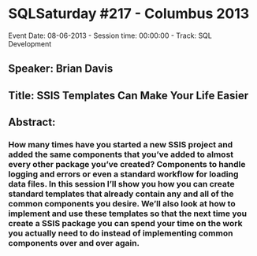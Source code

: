 # SQLSaturday #217 - Columbus 2013
Event Date: 08-06-2013 - Session time: 00:00:00 - Track: SQL Development
## Speaker: Brian Davis
## Title: SSIS Templates Can Make Your Life Easier
## Abstract:
### How many times have you started a new SSIS project and added the same components that you’ve added to almost every other package you’ve created?  Components to handle logging and errors or even a standard workflow for loading data files.  In this session I’ll show you how you can create standard templates that already contain any and all of the common components you desire.  We’ll also look at how to implement and use these templates so that the next time you create a SSIS package you can spend your time on the work you actually need to do instead of implementing common components over and over again.
